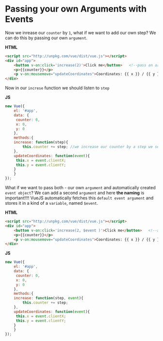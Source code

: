 # Passing your own Arguments with Events

Now we inrease our `counter` by `1`, what if we want to add our own step? We can do this by passing our own `argument`. 

**HTML** 

```html
<script src="http://unpkg.com/vue/dist/vue.js"></script>
<div id="app">
    <button v-on:click='increase(2)'>Click me</button>   <!--pass an argument-->
    <p>{{counter}}</p>
    <p v-on:mousemove="updateCoordinates">Coordinates: {{ x }} / {{ y }}</p> 
</div>
```
Now in our `increse` function we should listen to `step`

**JS**

```js
new Vue({
    el: '#app',
    data: {
     counter: 0,
     x: 0,
     y: 0
    },
    methods:{
    increase: function(step){ 
        this.counter += step; //we increase our counter by a step we set 
    },
    updateCoordinates: function(event){  
     this.x = event.clientX;
     this.y = event.clientY;
    }
    }
});
```

What if we want to pass both - our own `argument` and automatically created `event object`? We can add a second `argument` and here **the naming** is important!!!! VueJS automatically fetches this  `default event argument` and stores it in a kind of a `variable`, named `$event`. 

**HTML** 

```html
<script src="http://unpkg.com/vue/dist/vue.js"></script>
<div id="app">
    <button v-on:click='increase(2, $event )'>Click me</button>   <!--add a second argument-->
    <p>{{counter}}</p>
    <p v-on:mousemove="updateCoordinates">Coordinates: {{ x }} / {{ y }}</p> 
</div>
```

**JS**

```js
new Vue({
    el: '#app',
    data: {
     counter: 0,
     x: 0,
     y: 0
    },
    methods:{
    increase: function(step, event){ 
        this.counter += step;  
    },
    updateCoordinates: function(event){  
     this.x = event.clientX;
     this.y = event.clientY;
    }
    }
});
```
